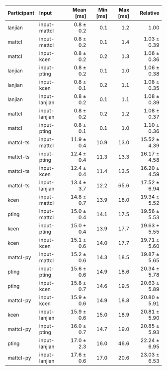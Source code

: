 | Participant | Input | Mean [ms] | Min [ms] | Max [ms] | Relative |
|:---|:---|---:|---:|---:|---:|
| lanjian | input-mattcl | 0.8 ± 0.2 | 0.1 | 1.2 | 1.00 |
| mattcl | input-mattcl | 0.8 ± 0.2 | 0.1 | 1.4 | 1.03 ± 0.39 |
| mattcl | input-kcen | 0.8 ± 0.2 | 0.2 | 1.3 | 1.06 ± 0.36 |
| lanjian | input-pting | 0.8 ± 0.2 | 0.1 | 1.0 | 1.06 ± 0.38 |
| lanjian | input-kcen | 0.8 ± 0.1 | 0.2 | 1.1 | 1.08 ± 0.35 |
| lanjian | input-lanjian | 0.8 ± 0.2 | 0.1 | 1.1 | 1.08 ± 0.39 |
| mattcl | input-lanjian | 0.8 ± 0.2 | 0.2 | 1.2 | 1.08 ± 0.37 |
| mattcl | input-pting | 0.8 ± 0.1 | 0.1 | 1.0 | 1.10 ± 0.36 |
| mattcl-ts | input-mattcl | 11.9 ± 0.4 | 10.9 | 13.0 | 15.52 ± 4.39 |
| mattcl-ts | input-pting | 12.4 ± 0.4 | 11.3 | 13.3 | 16.17 ± 4.58 |
| mattcl-ts | input-kcen | 12.4 ± 0.4 | 11.4 | 13.5 | 16.20 ± 4.59 |
| mattcl-ts | input-lanjian | 13.4 ± 3.7 | 12.2 | 65.6 | 17.52 ± 6.94 |
| kcen | input-mattcl | 14.8 ± 0.7 | 13.9 | 18.0 | 19.34 ± 5.52 |
| pting | input-mattcl | 15.0 ± 0.4 | 14.1 | 17.5 | 19.56 ± 5.53 |
| kcen | input-pting | 15.0 ± 0.4 | 13.9 | 17.7 | 19.63 ± 5.55 |
| kcen | input-kcen | 15.1 ± 0.6 | 14.0 | 17.7 | 19.71 ± 5.60 |
| mattcl-py | input-mattcl | 15.2 ± 0.6 | 14.3 | 18.5 | 19.87 ± 5.65 |
| pting | input-pting | 15.6 ± 0.6 | 14.9 | 18.6 | 20.34 ± 5.78 |
| pting | input-kcen | 15.8 ± 0.7 | 14.6 | 19.5 | 20.63 ± 5.89 |
| mattcl-py | input-kcen | 15.9 ± 0.6 | 14.9 | 18.8 | 20.80 ± 5.91 |
| kcen | input-lanjian | 15.9 ± 0.6 | 15.0 | 18.9 | 20.81 ± 5.90 |
| mattcl-py | input-pting | 16.0 ± 0.7 | 14.7 | 19.0 | 20.85 ± 5.93 |
| pting | input-lanjian | 17.0 ± 2.3 | 16.0 | 46.6 | 22.24 ± 6.95 |
| mattcl-py | input-lanjian | 17.6 ± 0.6 | 17.0 | 20.6 | 23.03 ± 6.53 |
